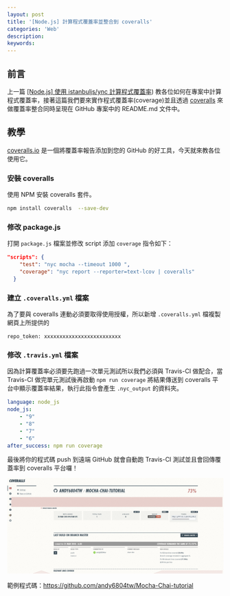```yaml
---
layout: post
title: '[Node.js] 計算程式覆蓋率並整合到 coveralls'
categories: 'Web'
description: 
keywords:
---
```


## 前言
上一篇 [[Node.js] 使用 istanbuljs/ync 計算程式覆蓋率](https://andy6804tw.github.io/2018/03/16/2018-03-21-coveralls-tutorial/)) 教各位如何在專案中計算程式覆蓋率，接著這篇我們要來實作程式覆蓋率(coverage)並且透過 [coveralls](https://coveralls.io/) 來做覆蓋率整合同時呈現在 GitHub 專案中的 README.md 文件中。

## 教學
[coveralls.io](https://coveralls.io/) 是一個將覆蓋率報告添加到您的 GitHub 的好工具，今天就來教各位使用它。
### 安裝 coveralls

使用 NPM 安裝 coveralls 套件。

```bash
npm install coveralls  --save-dev
```

### 修改 package.js
打開 `package.js` 檔案並修改 script 添加 `coverage` 指令如下：

```json
"scripts": {
    "test": "nyc mocha --timeout 1000 ",
    "coverage": "nyc report --reporter=text-lcov | coveralls"
  }
```

### 建立 `.coveralls.yml` 檔案
為了要與 coveralls 連動必須要取得使用授權，所以新增 `.coveralls.yml` 檔複製網頁上所提供的 

```
repo_token: xxxxxxxxxxxxxxxxxxxxxxxxx
```

### 修改 `.travis.yml` 檔案
因為計算覆蓋率必須要先跑過一次單元測試所以我們必須與 Travis-CI 做配合，當 Travis-CI 做完單元測試後再啟動 `npm run coverage` 將結果傳送到 coveralls 平台中顯示覆蓋率結果，執行此指令會產生 `.nyc_output` 的資料夾。

```yml
language: node_js
node_js:
    - "9"
    - "8"
    - "7"
    - "6"
after_success: npm run coverage
```

最後將你的程式碼 push 到遠端 GitHub 就會自動跑 Travis-CI 測試並且會回傳覆蓋率到 coveralls 平台囉！

<img src="/images/posts/web/2018/img1070324-1.png">

範例程式碼：https://github.com/andy6804tw/Mocha-Chai-tutorial
